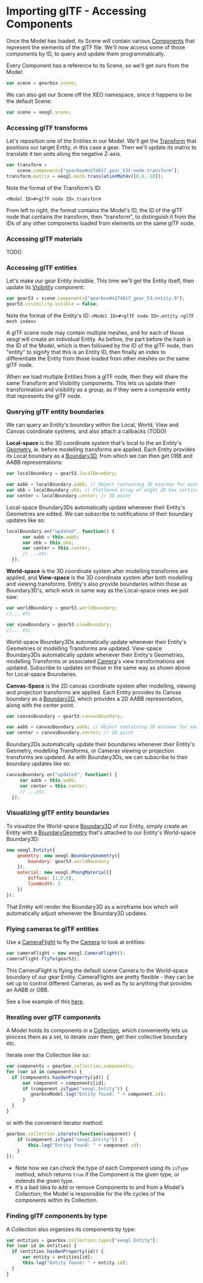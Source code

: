 # Importing glTF - Accessing Components

Once the Model has loaded, its Scene will contain various [Components](http://xeogl.org/docs/classes/Component.html) 
that represent the elements of the glTF file. We'll now access some of those components by ID, to query and update them 
programmatically.

Every Component has a reference to its Scene, so we'll get ours from the Model:

```javascript
var scene = gearbox.scene;
```

We can also get our Scene off the XEO namespace, since it happens to be the default Scene:

```javascript
var scene = xeogl.scene;
```

### Accessing glTF transforms

Let's reposition one of the Entities in our Model. We'll get the [Transform](http://xeogl.org/docs/classes/Transform.html) that 
positions our target Entity, in this case a gear. Then we'll update its matrix to translate it ten units along the negative Z-axis.

```javascript
var transform = 
    scene.components["gearbox#n274017_gear_53t-node.transform"];
transform.matrix = xeogl.math.translationMat4v([0,0,-10]);
```

Note the format of the Transform's ID:

`<Model ID>#<glTF node ID>.transform`

From left to right, the format contains the Model's ID, the ID of the glTF node that contains the transform, then 
"transform", to distinguish it from the IDs of any other components loaded from elements on the same glTF node.

### Accessing glTF materials

TODO

### Accessing glTF entities

Let's make our gear Entity invisible. This time we'll get the Entity itself, then update 
its [Visibility](http://xeogl.org/docs/classes/Visibility.html) component:

```javascript
var gear53 = scene.components["gearbox#n274017_gear_53.entity.0"];
gear53.visibility.visible = false;
```

Note the format of the Entity's ID: `<Model ID>#<glTF node ID>.entity.<glTF mesh index>`

A glTF scene node may contain multiple meshes, and for each of those xeogl will create an individual Entity. As 
before, the part before the hash is the ID of the Model, which is then followed by the ID of the glTF node, then "entity" 
to signify that this is an Entity ID, then finally an index to differentiate the Entity from those loaded from other 
meshes on the same glTF node.

When we load multiple Entities from a glTF node, then they will share the same Transform and Visibility components. This 
lets us update their transformation and visibility as a group, as if they were a composite entity that represents 
the glTF node.

### Querying glTF entity boundaries

We can query an Entity's boundary within the Local, World, View and Canvas coordinate systems, and also attach a callbacks \(TODO\)

**Local-space** is the 3D coordinate system that's local to the an Entity's [Geometry](http://xeogl.org/docs/classes/Geometry.html), ie. before modelling transforms are 
applied. Each Entity provides its Local boundary as a [Boundary3D](http://xeogl.org/docs/classes/Boundary3D.html), from 
which we can then get OBB and AABB representations:

```javascript
var localBoundary = gear53.localBoundary;

var aabb = localBoundary.aabb; // Object containing 3D min/max for each axis 
var obb = localBoundary.obb; // Flattened array of eight 3D box vertices 
var center = localBoundary.center; // 3D point
```

Local-space Boundary3Ds automatically update whenever their Entity's Geometries are edited. We can subscribe to 
notifications of their boundary updates like so:

```javascript
localBoundary.on("updated", function() {    
      var aabb = this.aabb;
      var obb = this.obb;
      var center = this.center;
      // ...etc.
  });
```

**World-space** is the 3D coordinate system after modelling transforms are applied, and **View-space** is the 3D 
coordinate system after both modelling and viewing transforms. Entity's also provide boundaries within those as 
Boundary3D's, which work in same way as the Local-space ones we just saw:

```javascript
var worldBoundary = gear53.worldBoundary;
//... etc

var viewBoundary = gear53.viewBoundary;
//... etc
```

World-space Boundary3Ds automatically update whenever their Entity's Geometries or modelling Transforms are updated. View-space 
Boundary3Ds automatically update whenever their Entity's Geometries, modelling Transforms or associated 
[Camera](http://xeogl.org/docs/classes/Camera.html)'s view transformations are updated. Subscribe to updates on those 
in the same way as shown above for Local-space Boundaries.

**Canvas-Space** is the 2D canvas coordinate system after modelling, viewing and projection transforms are applied. Each 
Entity provides its Canvas boundary as a [Boundary2D](http://xeogl.org/docs/classes/Boundary2D.html), which provides 
a 2D AABB representation, along with the center point.

```javascript
var canvasBoundary = gear53.canvasBoundary;

var aabb = canvasBoundary.aabb; // Object containing 2D min/max for each axis  
var center = canvasBoundary.center; // 2D point
```

Boundary2Ds automatically update their boundaries whenever their Entity's Geometry, modelling Transforms, or Cameras 
viewing or projection transforms are updated. As with Boundary3Ds, we can subscribe to their boundary updates like so:

```javascript
canvasBoundary.on("updated", function() {    
     var aabb = this.aabb;
     var center = this.center;
     // ...etc.
  });
```

### Visualizing glTF entity boundaries

To visualize the World-space [Boundary3D](http://xeogl.org/docs/classes/Boundary3D.html) of our 
Entity, simply create an Entity with a [BoundaryGeometry](http://xeogl.org/docs/classes/BoundaryGeometry.html) that's 
attached to our Entity's World-space Boundary3D:

```javascript
new xeogl.Entity({
    geometry: new xeogl.BoundaryGeometry({
        boundary: gear53.worldBoundary
    }),
    material: new xeogl.PhongMaterial({
        diffuse: [1,0,0],
        lineWidth: 2
    })
});
```

That Entity will render the Boundary3D as a wireframe box which will automatically adjust whenever the Boundary3D updates.

### Flying cameras to glTF entities

Use a [CameraFlight](http://xeogl.org/docs/classes/CameraFlight.html) to fly 
the [Camera](http://xeogl.org/docs/classes/Camera.html) to look at entities:

```javascript
var cameraFlight = new xeogl.CameraFlight(); 
cameraFlight.flyTo(gear53);
```

This CameraFlight is flying the default scene Camera to the World-space boundary of our gear Entity. CameraFlights are 
pretty flexible - they can be set up to control different Cameras, as well as fly to anything that provides an AABB or OBB.

See a live example of this [here](http://xeogl.org/examples/#boundaries_flyToBoundary).

### Iterating over glTF components

A Model holds its components in a [Collection](http://xeogl.org/docs/classes/Collection.html), 
which conveniently lets us process them as a set, to iterate over them, get their collective boundary etc.

Iterate over the Collection like so:

```javascript
var components = gearbox.collection.components;
for (var id in components) {
  if (components.hasOwnProperty(id)) {
      var component = components[id];
      if (component.isType("xeogl.Entity")) {
         gearboxModel.log("Entity found: " + component.id);
      }
  }
}
```

or with the convenient iterator method:

```javascript
gearbox.collection.iterate(function(component) {
    if (component.isType("xeogl.Entity")) {
        this.log("Entity found: " + component.id);
    }
});
```

* Note how we can check the type of each Component using its `isType` method, which returns `true` if the 
  Component is the given type, or extends the given type.  
* It's a bad idea to add or remove Components to and from a Model's Collection; the Model 
  is responsible for the life cycles of the components within its Collection.

### Finding glTF components by type

A Collection also organizes its components by type:

```javascript
var entities = gearbox.collection.types["xeogl.Entity"];
for (var id in entities) {
  if (entities.hasOwnProperty(id)) {
      var entity = entities[id];  
      this.log("Entity found: " + entity.id);
  }
}
```

